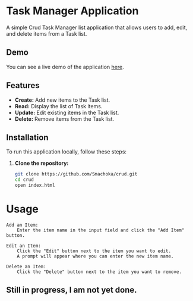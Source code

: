 # Task Manager Application

A simple Crud Task Manager list application that allows users to add, edit, and delete items from a Task list.


## Demo

You can see a live demo of the application [here](https://smachoka.github.io/Crud/).

## Features

- **Create:** Add new items to the Task list.
- **Read:** Display the list of Task items.
- **Update:** Edit existing items in the Task list.
- **Delete:** Remove items from the Task list.

## Installation

To run this application locally, follow these steps:

1. **Clone the repository:**
   ```bash
   git clone https://github.com/Smachoka/crud.git
   cd crud
   open index.html
# Usage

    Add an Item:
        Enter the item name in the input field and click the "Add Item" button.

    Edit an Item:
        Click the "Edit" button next to the item you want to edit.
        A prompt will appear where you can enter the new item name.

    Delete an Item:
        Click the "Delete" button next to the item you want to remove.

## Still in progress, I am not yet done.
